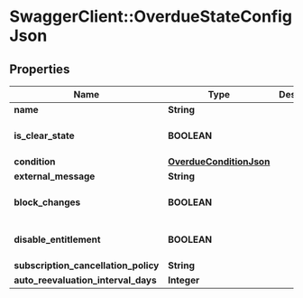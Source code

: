 # SwaggerClient::OverdueStateConfigJson

## Properties
Name | Type | Description | Notes
------------ | ------------- | ------------- | -------------
**name** | **String** |  | [optional] 
**is_clear_state** | **BOOLEAN** |  | [optional] [default to false]
**condition** | [**OverdueConditionJson**](OverdueConditionJson.md) |  | [optional] 
**external_message** | **String** |  | [optional] 
**block_changes** | **BOOLEAN** |  | [optional] [default to false]
**disable_entitlement** | **BOOLEAN** |  | [optional] [default to false]
**subscription_cancellation_policy** | **String** |  | [optional] 
**auto_reevaluation_interval_days** | **Integer** |  | [optional] 


